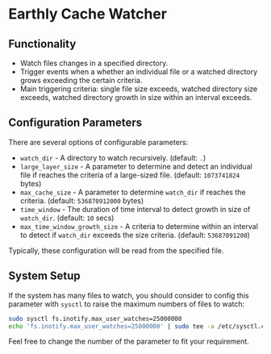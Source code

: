 # Earthly Cache Watcher

## Functionality

* Watch files changes in a specified directory.
* Trigger events when a whether an individual file or
a watched directory grows exceeding the certain criteria.
* Main triggering criteria: single file size exceeds, watched directory size exceeds,
watched directory growth in size within an interval exceeds.

## Configuration Parameters

There are several options of configurable parameters:

* `watch_dir` - A directory to watch recursively. (default: `.`)
* `large_layer_size` - A parameter to determine and detect an individual file
if reaches the criteria of a large-sized file. (default: `1073741824` bytes)
* `max_cache_size` - A parameter to determine `watch_dir`
if reaches the criteria. (default: `536870912000` bytes)
* `time_window` - The duration of time interval to detect growth
in size of `watch_dir`. (default: `10` secs)
* `max_time_window_growth_size` - A criteria to determine within an interval to detect
if `watch_dir` exceeds the size criteria. (default: `53687091200`)

Typically, these configuration will be read from the specified file.

## System Setup

If the system has many files to watch, you should consider to config this parameter
with `sysctl` to raise the maximum numbers of files to watch:

```bash
sudo sysctl fs.inotify.max_user_watches=25000000
echo 'fs.inotify.max_user_watches=25000000' | sudo tee -a /etc/sysctl.conf
```

Feel free to change the number of the parameter to fit your requirement.
